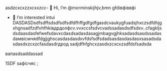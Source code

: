  asdzcxcxzzxcxxzcc- 👋 Hi, I’m @morminskijhjv,bmn gfdівфіввфі
- 👀 I’m interested intui DASDASDsdfsdffsdsdfsdfsdfdfhffgdfgdfgasdcvaukygfuadsjhxczsdfdhjgxhgnsadfzdfvhfhkівдрдолфcv.vvxccsfsdvcvadssadasdsdfsdxv..cfagkljsdsdaasdasfefwefsdavxcdasdsadasdasagjmbagvgjhksadasdsasdssadasdaмвісмчяdfdgjjghscasdasdasdxvfdsfsdfsdadsasdasdasdasxsasadsdasdasdxzcxzcfasdasdгдрод
sadjdfhfghcxzasdxzcxcxzsdfdsfsadsda
<!---vxcasdfasdfkhjbasddgfhdgfhcsadasdasdasdasdxadasdsazxcvcxsdf
morminskij/morminskij is a ✨ sadzxcspeasdsadasdcialxфівіфвsa ✨ gbfодоrezpository becaughasdzxcjfhsecaitsx `README.mdіфвіфвфівіф` (this file) appears on your GitHub profile.sdfdsfdsfвфаasd
You can click the Previuykuew link to take a look at your changes.смиfdgvcxcx
--->вапasdsaddassad
1SDF
saфісчяс
;

